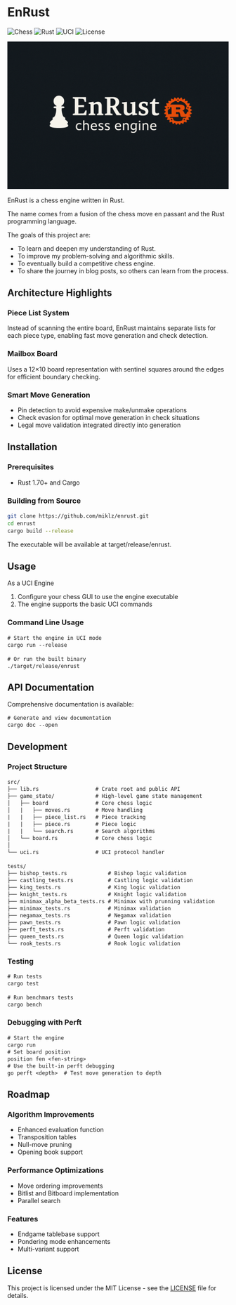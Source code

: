 # EnRust

![Chess](https://img.shields.io/badge/Game-Chess-blue)
![Rust](https://img.shields.io/badge/Language-Rust-orange)
![UCI](https://img.shields.io/badge/Protocol-UCI-green)
![License](https://img.shields.io/badge/LICENSE-MIT-brightgreen)

<img src="./images/EnRust.png" alt="EnRust Logo" width="800"/>

EnRust is a chess engine written in Rust.

The name comes from a fusion of the chess move en passant and the Rust programming language.

The goals of this project are:
- To learn and deepen my understanding of Rust.
- To improve my problem-solving and algorithmic skills.
- To eventually build a competitive chess engine.
- To share the journey in blog posts, so others can learn from the process.

## Architecture Highlights

### Piece List System
Instead of scanning the entire board, EnRust maintains separate lists for each piece type, enabling fast move generation and check detection.

### Mailbox Board
Uses a 12×10 board representation with sentinel squares around the edges for efficient boundary checking.

### Smart Move Generation
- Pin detection to avoid expensive make/unmake operations
- Check evasion for optimal move generation in check situations
- Legal move validation integrated directly into generation

## Installation

### Prerequisites
- Rust 1.70+ and Cargo

### Building from Source
```bash
git clone https://github.com/miklz/enrust.git
cd enrust
cargo build --release
```
The executable will be available at target/release/enrust.

## Usage
As a UCI Engine

1. Configure your chess GUI to use the engine executable
2. The engine supports the basic UCI commands

### Command Line Usage

```
# Start the engine in UCI mode
cargo run --release

# Or run the built binary
./target/release/enrust
```

## API Documentation

Comprehensive documentation is available:
```
# Generate and view documentation
cargo doc --open
```

## Development

### Project Structure

```
src/
├── lib.rs                  # Crate root and public API
├── game_state/             # High-level game state management
│   ├── board               # Core chess logic
│   |   ├── moves.rs        # Move handling
|   |   ├── piece_list.rs   # Piece tracking
|   |   ├── piece.rs        # Piece logic
|   |   └── search.rs       # Search algorithms
│   └── board.rs            # Core chess logic
│
└── uci.rs                  # UCI protocol handler

tests/
├── bishop_tests.rs             # Bishop logic validation
├── castling_tests.rs           # Castling logic validation
├── king_tests.rs               # King logic validation
├── knight_tests.rs             # Knight logic validation
├── minimax_alpha_beta_tests.rs # Minimax with prunning validation
├── minimax_tests.rs            # Minimax validation
├── negamax_tests.rs            # Negamax validation
├── pawn_tests.rs               # Pawn logic validation
├── perft_tests.rs              # Perft validation
├── queen_tests.rs              # Queen logic validation
└── rook_tests.rs               # Rook logic validation
```

### Testing

```
# Run tests
cargo test

# Run benchmars tests
cargo bench
```

### Debugging with Perft

```
# Start the engine
cargo run
# Set board position
position fen <fen-string>
# Use the built-in perft debugging
go perft <depth>  # Test move generation to depth
```

## Roadmap

### Algorithm Improvements

- Enhanced evaluation function
- Transposition tables
- Null-move pruning
- Opening book support

### Performance Optimizations

- Move ordering improvements
- Bitlist and Bitboard implementation
- Parallel search

### Features

- Endgame tablebase support
- Pondering mode enhancements
- Multi-variant support

## License

This project is licensed under the MIT License - see the [LICENSE](./LICENSE) file for details.